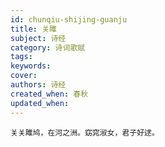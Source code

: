 ```yaml
---
id: chunqiu-shijing-guanju
title: 关雎
subject: 诗经
category: 诗词歌赋
tags: 
keywords: 
cover: 
authors: 诗经
created_when: 春秋
updated_when: 
---
```


```
关关雎鸠，在河之洲。窈窕淑女，君子好逑。
```
